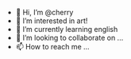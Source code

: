 - 👋 Hi, I’m @cherry
- 👀 I’m interested in art!
- 🌱 I’m currently learning english
- 💞️ I’m looking to collaborate on ...
- 📫 How to reach me ...

<!---
cherry-funny/cherry-funny is a ✨ special ✨ repository because its `README.md` (this file) appears on your GitHub profile.
You can click the Preview link to take a look at your changes.
--->
